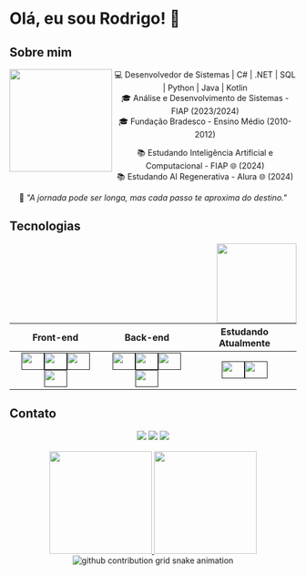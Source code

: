 # Olá, eu sou Rodrigo! 👋

## Sobre mim

<img src="https://user-images.githubusercontent.com/74038190/212741999-016fddbd-617a-4448-8042-0ecf907aea25.gif" width="180px" align="left">

<div align="center"> 
          
:computer: Desenvolvedor de Sistemas | C# | .NET | SQL | Python | Java | Kotlin <br>
:mortar_board: Análise e Desenvolvimento de Sistemas - FIAP (2023/2024) <br>
:mortar_board: Fundação Bradesco - Ensino Médio (2010-2012) <br>

:books: Estudando Inteligência Artificial e Computacional - FIAP :globe_with_meridians: (2024) <br>
:books: Estudando AI Regenerativa - Alura :globe_with_meridians: (2024) <br>

:thought_balloon: <em> "A jornada pode ser longa, mas cada passo te aproxima do destino." </em> <br> 

</div>


## Tecnologias

<img align="right" height="140" src="https://user-images.githubusercontent.com/74038190/216654136-2b97900b-59ee-45c5-87bb-0c359e31dd2f.gif"> 

<div align="center">

Front-end | Back-end | Estudando Atualmente
:---------:|:---------:|:----------------------:
<a href=" " target="_blank"><img height="30" width="40" src="https://cdn.jsdelivr.net/gh/devicons/devicon/icons/html5/html5-original-wordmark.svg" /></a><a href=" " target="_blank"><img height="30" width="40" src="https://cdn.jsdelivr.net/gh/devicons/devicon/icons/css3/css3-original-wordmark.svg" /></a><a href=" " target="_blank"><img  height="30" width="40" src="https://cdn.jsdelivr.net/gh/devicons/devicon/icons/javascript/javascript-original.svg" /></a><a href=" " target="_blank"><img height="30" width="40" src="https://cdn.jsdelivr.net/gh/devicons/devicon/icons/bootstrap/bootstrap-original-wordmark.svg" /></a> | <a href=" " target="_blank"><img  height="30" width="40" src="https://cdn.jsdelivr.net/gh/devicons/devicon@latest/icons/mongodb/mongodb-original-wordmark.svg" /></a><a href=" " target="_blank"><img height="30" width="40" src="https://cdn.jsdelivr.net/gh/devicons/devicon@latest/icons/oracle/oracle-original.svg" /></a><a href=" " target="_blank"><img height="30" width="40" src="https://cdn.jsdelivr.net/gh/devicons/devicon/icons/python/python-original.svg" /></a><a href=" " target="_blank"><img height="30" width="40" src="https://cdn.jsdelivr.net/gh/devicons/devicon/icons/java/java-original.svg" /></a> | <a href=" " target="_blank"><img height="30" width="40" src="https://cdn.jsdelivr.net/gh/devicons/devicon@latest/icons/kotlin/kotlin-original.svg" /></a><a href=" " target="_blank"><img height="30" width="40" src="https://cdn.jsdelivr.net/gh/devicons/devicon@latest/icons/androidstudio/androidstudio-original.svg"/></a> 

</div>
          
## Contato

<div align="center">
  <a href="https://www.linkedin.com/in/rodrigofribeiro95" target="_blank"><img src="https://img.shields.io/badge/-LinkedIn-%230077B5?style=for-the-badge&logo=linkedin&logoColor=white" target="_blank"></a> 
  <a href=" " target="_blank"><img src="https://img.shields.io/badge/-Instagram-%23E4405F?style=for-the-badge&logo=instagram&logoColor=white" target="_blank"></a>
  <a href = "rodrigofr41@gmail.com"><img src="https://img.shields.io/badge/Gmail-D14836?style=for-the-badge&logo=gmail&logoColor=white" target="_blank"></a>
<br><br>
          
<a href="https://github.com/DigouO">

<!--
<img height="160em" src="https://github-readme-stats.vercel.app/api?username=DigouO&show_icons=true&theme=dracula&include_all_commits=true&count_private=true"/>
-->
<img height="180em" src='https://github-readme-streak-stats.herokuapp.com?user=DigouO&theme=dracula&hide_border=false&date_format=j%20M%5B%20Y%5D'/>
<img height="180em" src="https://github-readme-stats.vercel.app/api/top-langs/?username=DigouO&layout=compact&langs_count=7&hide=hack,scss,less,stylus&theme=dracula"/>
</a>

<picture>
  <source
    media="(prefers-color-scheme: dark)"
    srcset="https://raw.githubusercontent.com/platane/DigouO/output/github-contribution-grid-snake-dark.svg"
  />
  <source
    media="(prefers-color-scheme: light)"
    srcset="https://raw.githubusercontent.com/platane/DigouO/output/github-contribution-grid-snake.svg"
  />
  <img
    alt="github contribution grid snake animation"
    src="https://raw.githubusercontent.com/platane/DigouO/output/github-contribution-grid-snake.svg"
  />
</picture>

<!--
**DigouO/RodrigoF.Ribeiro** is a ✨ _special_ ✨ repository because its `README.md` (this file) appears on your GitHub profile.

Here are some ideas to get you started:

- 🔭 I’m currently working on ...
- 🌱 I’m currently learning ...
- 👯 I’m looking to collaborate on ...
- 🤔 I’m looking for help with ...
- 💬 Ask me about ...
- 📫 How to reach me: ...
- 😄 Pronouns: ...
- ⚡ Fun fact: ...
-->
